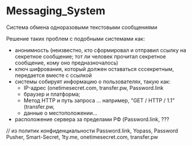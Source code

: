 # Messaging_System
 Система обмена одноразовыми текстовыми сообщениями
 
 Решение таких проблем с подобными системами как:
 - анонимность (неизвестно, кто сформировал и отправил ссылку на секретное сообщение; тот ли человек прочитал секретное сообщение, кому оно предназночалось)
 - ключ шифрования, который должен оставаться сссекретным, передается вместе с ссылкой
 - системы собируят информацию о пользователях, такую как:
   * IP-адрес (onetimesecret.com, transfer.pw, Password.link
   * браузер и платформа;
   * Метод HTTP и путь запроса ... например, "GET / HTTP / 1.1" (transfer.pw, 
   * данные о местоположении...
 - расположение сервера за пределами РФ (Password.link, ???
   
// из политик конфиденциальности Password.link, Yopass, Password Pusher, Smart-Secret, 1ty.me, onetimesecret.com, transfer.pw

